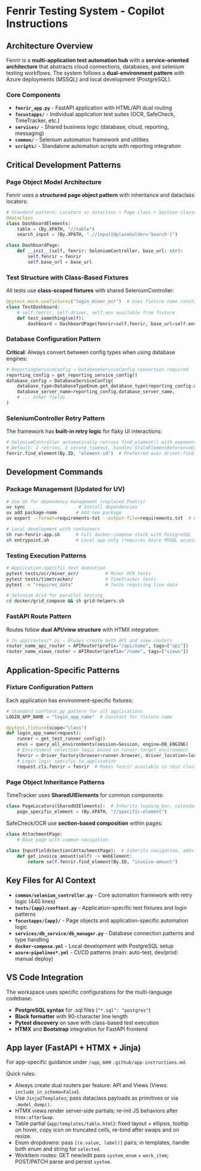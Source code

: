 # Fenrir Testing System - Copilot Instructions

## Architecture Overview

Fenrir is a **multi-application test automation hub** with a **service-oriented architecture** that abstracts cloud connections, databases, and selenium testing workflows. The system follows a **dual-environment pattern** with Azure deployments (MSSQL) and local development (PostgreSQL).

### Core Components

- **`fenrir_app.py`** - FastAPI application with HTML/API dual routing
- **`focustapps/`** - Individual application test suites (OCR, SafeCheck, TimeTracker, etc.)
- **`services/`** - Shared business logic (database, cloud, reporting, messaging)
- **`common/`** - Selenium automation framework and utilities
- **`scripts/`** - Standalone automation scripts with reporting integration

## Critical Development Patterns

### Page Object Model Architecture
Fenrir uses a **structured page object pattern** with inheritance and dataclass locators:
```python
# Standard pattern: Locators as dataclass + Page class + Section classes
@dataclass
class DashboardElements:
    table = (By.XPATH, "//table")
    search_input = (By.XPATH, ".//input[@placeholder='Search']")

class DashboardPage:
    def __init__(self, fenrir: SeleniumController, base_url: str):
        self.fenrir = fenrir
        self.base_url = base_url
```

### Test Structure with Class-Based Fixtures
All tests use **class-scoped fixtures** with shared SeleniumController:
```python
@pytest.mark.usefixtures("login_miner_ocr")  # Uses fixture name constant
class TestDashboard:
    # self.fenrir, self.driver, self.env available from fixture
    def test_something(self):
        dashboard = DashboardPage(fenrir=self.fenrir, base_url=self.env.url)
```

### Database Configuration Pattern
**Critical**: Always convert between config types when using database engines:
```python
# ReportingServiceConfig → DatabaseServiceConfig conversion required
reporting_config = get_reporting_service_config()
database_config = DatabaseServiceConfig(
    database_type=DatabaseTypeEnum.get_database_type(reporting_config.database_type),
    database_server_name=reporting_config.database_server_name,
    # ... other fields
)
```

### SeleniumController Retry Pattern
The framework has **built-in retry logic** for flaky UI interactions:
```python
# SeleniumController automatically retries find_element() with exponential backoff
# Default: 2 retries, 2 second timeout, handles StaleElementReferenceException
fenrir.find_element(By.ID, "element-id")  # Preferred over driver.find_element()
```

## Development Commands

### Package Management (Updated for UV)
```bash
# Use UV for dependency management (replaced Poetry)
uv sync                    # Install dependencies
uv add package-name       # Add new package
uv export --format=requirements-txt --output-file=requirements.txt  # Export for CI

# Local development with containers
sh run-fenrir-app.sh      # Full docker-compose stack with PostgreSQL
sh entrypoint.sh          # Local app only (requires Azure MSSQL access)
```

### Testing Execution Patterns
```bash
# Application-specific test execution
pytest tests/ocr/miner_ocr/          # Miner OCR tests
pytest tests/timetracker/            # TimeTracker tests
pytest -m "requires_data"            # Tests requiring live data

# Selenium Grid for parallel testing
cd docker/grid_compose && sh grid-helpers.sh
```

### FastAPI Route Pattern
Routes follow **dual API/view structure** with HTMX integration:
```python
# In app/routes/*.py - Always create both API and view routers
router_name_api_router = APIRouter(prefix="/api/name", tags=["api"])
router_name_views_router = APIRouter(prefix="/name", tags=["views"]) 
```

## Application-Specific Patterns

### Fixture Configuration Pattern
Each application has environment-specific fixtures:
```python
# Standard conftest.py pattern for all applications
LOGIN_APP_NAME = "login_app_name"  # Constant for fixture name

@pytest.fixture(scope="class")
def login_app_name(request):
    runner = get_test_runner_config()
    envs = query_all_environments(session=Session, engine=DB_ENGINE)
    # Environment selection logic based on runner.target_environment
    fenrir = driver_factory(browser=runner.browser, driver_location=location)
    # Login logic specific to application
    request.cls.fenrir = fenrir  # Makes fenrir available in test classes
```

### Page Object Inheritance Patterns
TimeTracker uses **SharedUIElements** for common components:
```python
class PageLocators(SharedUIElements):  # Inherits loading_bar, calendar_section, etc.
    page_specific_element = (By.XPATH, "//specific-element")
```

SafeCheck/OCR use **section-based composition** within pages:
```python
class AttachmentPage:
    # Base page with common navigation
    
class InputFieldsSection(AttachmentPage):  # Inherits navigation, adds field interactions
    def get_invoice_amount(self) -> WebElement:
        return self.fenrir.find_element(By.ID, "invoice-amount")
```

## Key Files for AI Context

- **`common/selenium_controller.py`** - Core automation framework with retry logic (440 lines)
- **`tests/{app}/conftest.py`** - Application-specific test fixtures and login patterns
- **`focustapps/{app}/`** - Page objects and application-specific automation logic
- **`services/db_service/db_manager.py`** - Database connection patterns and type handling
- **`docker-compose.yml`** - Local development with PostgreSQL setup
- **`azure-pipelines*.yml`** - CI/CD patterns (main: auto-test, dev/prod: manual deploy)

## VS Code Integration

The workspace uses specific configurations for the multi-language codebase:
- **PostgreSQL syntax** for .sql files (`"*.sql": "postgres"`)
- **Black formatter** with 90-character line length
- **Pytest discovery** on save with class-based test execution
- **HTMX** and **Bootstrap** integration for FastAPI frontend

## App layer (FastAPI + HTMX + Jinja)

For app-specific guidance under `/app`, see `.github/app-instructions.md`.

Quick rules:
- Always create dual routers per feature: API and Views (Views: `include_in_schema=False`).
- Use `Jinja2Templates`; pass dataclass payloads as primitives or via `.model_dump()`.
- HTMX views render server-side partials; re-init JS behaviors after `htmx:afterSwap`.
- Table partial (`app/templates/table.html`): fixed layout + ellipsis, tooltip on hover, copy icon on truncated cells, re-bind after swaps and on resize.
- Enum dropdowns: pass `[(e.value, label)]` pairs; in templates, handle both enum and string for `selected`.
- WorkItem routes: GET new/edit pass `system_enum` + `work_item`; POST/PATCH parse and persist `system`.
